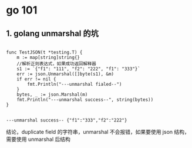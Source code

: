 # go 101

## 1. golang unmarshal 的坑

```golang

func TestJSON(t *testing.T) {
	m := map[string]string{}
	//解析正则表达式，如果成功返回解释器
	s1 := `{"f1": "111", "f2": "222", "f1": "333"}`
	err := json.Unmarshal([]byte(s1), &m)
	if err != nil {
		fmt.Println("---unmarshal fialed--")
	}
	bytes, _ := json.Marshal(m)
	fmt.Println("---unmarshal success--", string(bytes))
}


---unmarshal success-- {"f1":"333","f2":"222"}

```

结论，duplicate field 的字符串，unmarshal 不会报错，如果要使用 json 结构，需要使用 unmarshal 后结构

